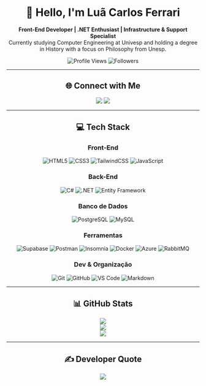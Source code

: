 <h1 align="center">👋 Hello, I'm Luã Carlos Ferrari</h1>

<p align="center">
  <strong>Front-End Developer | .NET Enthusiast | Infrastructure & Support Specialist</strong><br>
  Currently studying Computer Engineering at Univesp and holding a degree in History with a focus on Philosophy from Unesp.
</p>

<p align="center">
  <img src="https://komarev.com/ghpvc/?username=LuanCarlosFerrari&style=for-the-badge" alt="Profile Views" />
  <img src="https://img.shields.io/github/followers/LuanCarlosFerrari?style=for-the-badge" alt="Followers" />
</p>

---

<div align="center">

## 🌐 Connect with Me

<a href="https://www.instagram.com/the.ferrant/"><img src="https://img.shields.io/badge/Instagram-%23E4405F.svg?logo=Instagram&logoColor=white" /></a> <a href="https://www.linkedin.com/in/lu%C3%A3-ferrari/"><img src="https://img.shields.io/badge/LinkedIn-%230077B5.svg?logo=linkedin&logoColor=white" /></a>

</div>

---

<div align="center">

## 💻 Tech Stack

### Front-End

![HTML5](https://img.shields.io/badge/HTML5-E34F26?style=for-the-badge\&logo=html5\&logoColor=white)
![CSS3](https://img.shields.io/badge/CSS3-1572B6?style=for-the-badge\&logo=css3\&logoColor=white)
![TailwindCSS](https://img.shields.io/badge/TailwindCSS-38B2AC?style=for-the-badge\&logo=tailwind-css\&logoColor=white)
![JavaScript](https://img.shields.io/badge/JavaScript-F7DF1E?style=for-the-badge\&logo=javascript\&logoColor=black)

### Back-End

![C#](https://img.shields.io/badge/CSharp-239120?style=for-the-badge\&logo=csharp\&logoColor=white)
![.NET](https://img.shields.io/badge/.NET-512BD4?style=for-the-badge\&logo=dotnet\&logoColor=white)
![Entity Framework](https://img.shields.io/badge/Entity_Framework-512BD4?style=for-the-badge\&logo=.net\&logoColor=white)

### Banco de Dados

![PostgreSQL](https://img.shields.io/badge/PostgreSQL-4169E1?style=for-the-badge\&logo=postgresql\&logoColor=white)
![MySQL](https://img.shields.io/badge/MySQL-4479A1?style=for-the-badge\&logo=mysql\&logoColor=white)

### Ferramentas

![Supabase](https://img.shields.io/badge/Supabase-3ECF8E?style=for-the-badge\&logo=supabase\&logoColor=white)
![Postman](https://img.shields.io/badge/Postman-FF6C37?style=for-the-badge\&logo=postman\&logoColor=white)
![Insomnia](https://img.shields.io/badge/Insomnia-4000BF?style=for-the-badge\&logo=insomnia\&logoColor=white)
![Docker](https://img.shields.io/badge/Docker-2496ED?style=for-the-badge\&logo=docker\&logoColor=white)
![Azure](https://img.shields.io/badge/Microsoft_Azure-0089D6?style=for-the-badge\&logo=microsoft-azure\&logoColor=white)
![RabbitMQ](https://img.shields.io/badge/RabbitMQ-FF6600?style=for-the-badge\&logo=rabbitmq\&logoColor=white)

### Dev & Organização

![Git](https://img.shields.io/badge/Git-F05032?style=for-the-badge\&logo=git\&logoColor=white)
![GitHub](https://img.shields.io/badge/GitHub-181717?style=for-the-badge\&logo=github\&logoColor=white)
![VS Code](https://img.shields.io/badge/VS_Code-007ACC?style=for-the-badge\&logo=visual-studio-code\&logoColor=white)
![Markdown](https://img.shields.io/badge/Markdown-000000?style=for-the-badge\&logo=markdown\&logoColor=white)

</div>

---

<div align="center">

## 📊 GitHub Stats

<img src="https://github-readme-stats.vercel.app/api?username=LuanCarlosFerrari&show_icons=true&theme=react&rank_icon=github" />

<div align="center">
  <img src="https://github-readme-stats.vercel.app/api/top-langs/?username=LuanCarlosFerrari&theme=prussian&hide_border=true&include_all_commits=true&count_private=true&layout=compact" />
</div>
<div align="center">
  <img src="https://github-readme-streak-stats.herokuapp.com/?user=LuanCarlosFerrari&theme=prussian&hide_border=true" />
</div>

---

<div align="center">

## ✍️ Developer Quote

<img src="https://quotes-github-readme.vercel.app/api?type=horizontal&theme=radical" />

</div>
